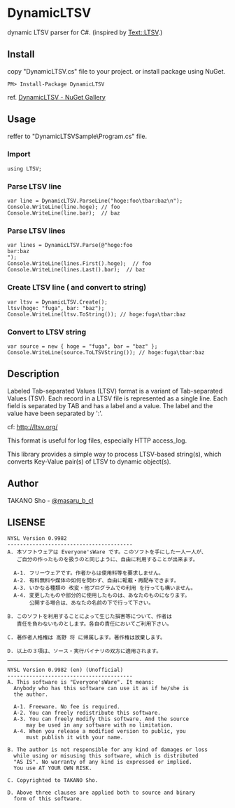 # DynamicLTSV
dynamic LTSV parser for C#. (inspired by [Text::LTSV](https://github.com/naoya/perl-Text-LTSV).)

## Install
copy "DynamicLTSV.cs" file to your project. or install package using NuGet.

    PM> Install-Package DynamicLTSV

ref. [DynamicLTSV - NuGet Gallery](https://nuget.org/packages/DynamicLTSV/)

## Usage
reffer to "DynamicLTSVSample\Program.cs" file.

### Import

    using LTSV;

### Parse LTSV line

    var line = DynamicLTSV.ParseLine("hoge:foo\tbar:baz\n");
    Console.WriteLine(line.hoge); // foo
    Console.WriteLine(line.bar);  // baz

### Parse LTSV lines
    var lines = DynamicLTSV.Parse(@"hoge:foo
    bar:baz
    ");
    Console.WriteLine(lines.First().hoge);  // foo
    Console.WriteLine(lines.Last().bar);  // baz

### Create LTSV line ( and convert to string)

    var ltsv = DynamicLTSV.Create();
    ltsv(hoge: "fuga", bar: "baz");
    Console.WriteLine(ltsv.ToString()); // hoge:fuga\tbar:baz

### Convert to LTSV string

    var source = new { hoge = "fuga", bar = "baz" };
    Console.WriteLine(source.ToLTSVString()); // hoge:fuga\tbar:baz

## Description
Labeled Tab-separated Values (LTSV) format is a variant of Tab-separated Values (TSV). Each record in a LTSV file is represented as a single line. Each field is separated by TAB and has a label and a value. The label and the value have been separated by ':'.

cf: <http://ltsv.org/>

This format is useful for log files, especially HTTP access_log.

This library provides a simple way to process LTSV-based string(s), which converts Key-Value pair(s) of LTSV to dynamic object(s).

## Author
TAKANO Sho - [@masaru\_b\_cl](https://twitter.com/masaru_b_cl/)

## LISENSE
    NYSL Version 0.9982
    ----------------------------------------
    A. 本ソフトウェアは Everyone'sWare です。このソフトを手にした一人一人が、
       ご自分の作ったものを扱うのと同じように、自由に利用することが出来ます。

      A-1. フリーウェアです。作者からは使用料等を要求しません。
      A-2. 有料無料や媒体の如何を問わず、自由に転載・再配布できます。
      A-3. いかなる種類の 改変・他プログラムでの利用 を行っても構いません。
      A-4. 変更したものや部分的に使用したものは、あなたのものになります。
           公開する場合は、あなたの名前の下で行って下さい。

    B. このソフトを利用することによって生じた損害等について、作者は
       責任を負わないものとします。各自の責任においてご利用下さい。

    C. 著作者人格権は 高野 将 に帰属します。著作権は放棄します。

    D. 以上の３項は、ソース・実行バイナリの双方に適用されます。

- - -

    NYSL Version 0.9982 (en) (Unofficial)
    ----------------------------------------
    A. This software is "Everyone'sWare". It means:
      Anybody who has this software can use it as if he/she is
      the author.
    
      A-1. Freeware. No fee is required.
      A-2. You can freely redistribute this software.
      A-3. You can freely modify this software. And the source
          may be used in any software with no limitation.
      A-4. When you release a modified version to public, you
          must publish it with your name.
    
    B. The author is not responsible for any kind of damages or loss
      while using or misusing this software, which is distributed
      "AS IS". No warranty of any kind is expressed or implied.
      You use AT YOUR OWN RISK.
    
    C. Copyrighted to TAKANO Sho.
    
    D. Above three clauses are applied both to source and binary
      form of this software.
